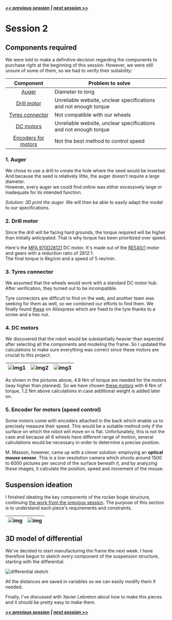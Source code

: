 ***[<< previous session](Session01.md) | [next session >>](Session03.md)***

# Session 2

## Components required

We were told to make a definitive decision regarding the components to purchase right at the beginning of this session.
However, we were still unsure of some of them, so we had to verify their suitability:

|Component|Problem to solve|
|:---:|---|
|[Auger](#1-auger)|Diameter to long|
|[Drill motor](#2-drill-motor)|Unreliable website, unclear specifications and not enough torque|
|[Tyres connector](#3-tyres-connector)|Not compatible with our wheels|
|[DC motors](#4-dc-motors)|Unreliable website, unclear specifications and not enough torque|
|[Encoders for motors](#5-encoder-for-motors-speed-control)|Not the best method to control speed|

### 1. Auger

We chose to use a drill to create the hole where the seed would be inserted. And because the seed is relatively little, the auger doesn't require a large diameter.  
However, every auger we could find online was either excessively large or inadequate for its intended function.

*Solution: 3D print the auger.*
We will then be able to easily adapt the model to our specifications.

### 2. Drill motor

Since the drill will be facing hard grounds, the torque required will be higher than initially anticipated. That is why torque has been prioritized over speed.

Here's the [MFA 970D28121](https://www.gotronic.fr/art-motoreducteur-mfa-970d28121-12416.htm) DC motor. It's made out of the [RE540/1](https://www.gotronic.fr/art-moteur-mfa-re540-1-11705.htm) motor and gears with a reduction ratio of 2812:1.  
The final torque is 6kg/cm and a speed of 5 rev/min.  
<!-- TODO verificar calculos -->

### 3. Tyres connector

We assumed that the wheels would work with a standard DC motor hub. After verification, they turned out to be incompatible.

Tyre connectors are difficult to find on the web, and another team was seeking for them as well, so we combined our efforts to find them.
We finally found [these](https://fr.aliexpress.com/item/1005004661320406.html?spm=a2g0o.productlist.main.5.11065cef36330b&algo_pvid=0f9fb896-24c9-45f4-86a4-153c89a166a5&algo_exp_id=0f9fb896-24c9-45f4-86a4-153c89a166a5-2&pdp_ext_f=%7B%22sku_id%22%3A%2212000030017689436%22%7D&pdp_npi=2%40dis%21EUR%210.99%210.69%21%21%212.11%21%21%40211be54b16660750030805512d0765%2112000030017689436%21sea&curPageLogUid=TIU5D3s6Li2D) on Aliexpress which are fixed to the tyre thanks to a screw and a hex nut.

### 4. DC motors

We discovered that the robot would be substantially heavier than expected after selecting all the components and modeling the frame.
So I updated the calculations to make sure everything was correct since these motors are crucial to this project.

|![img1](../../Documentation/Images/motor_choice_1.png)|![img2](../../Documentation/Images/motor_choice_2.png)|![img3](../../Documentation/Images/motor_choice_3.png)|
|:---:|:---:|:---:|

As shown in the pictures above, 4.8 Nm of torque are needed for the motors (way higher than planned). So we have chosen [these motors](https://www.gotronic.fr/art-motoreducteur-mfa-970d7501-12415.htm) with 6 Nm of torque, 1.2 Nm above calculations in case additional weight is added later on.

### 5. Encoder for motors (speed control)

Some motors come with encoders attached in the back which enable us to precisely measure their speed. This would be a suitable method only if the surface on which the robot will move on is flat. Unfortunately, this is not the case and because all 6 wheels have different range of motion, several calculations would be necessary in order to determine a precise position.  

M. Masson, however,  came up with a clever solution: employing an **optical mouse sensor**. This is a low-resolution camera which shoots around 1500 to 6000 pictures per second of the surface beneath it, and by analyzing these images, it calculate the position, speed and movement of the mouse.

## Suspension ideation

I finished ideating the key components of the rocker bogie structure, continuing [the work from the previous session](session1.md/#suspension-structure). The purpose of this section is to understand each piece's requirements and constraints.

|![img](../../Documentation/Images/suspension-3.svg)|![img](../../Documentation/Images/suspension-4.svg)|
|:--:|:--:|

## 3D model of differential

We've decided to start manufacturing the frame the next week. I have therefore begun to sketch every component of the suspension structure, starting with the differential.

![differential sketch](../../Documentation/Images/differential_sketch1.png)

All the distances are saved in variables so we can easily modify them if needed.

Finally, I've discussed with Xavier Lebreton about how to make this pieces and it should be pretty easy to make them.

***[<< previous session](Session01.md) | [next session >>](Session03.md)***
